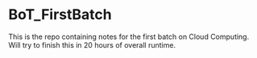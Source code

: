 # BoT_FirstBatch
This is the repo containing notes for the first batch on Cloud Computing. Will try to finish this in 20 hours of overall runtime. 
